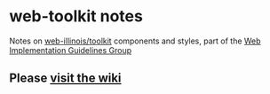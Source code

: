 # web-toolkit notes

Notes on [web-illinois/toolkit](https://github.com/web-illinois/toolkit) components and styles, part of the [Web Implementation Guidelines Group](https://webtheme.illinois.edu/)

## Please [visit the wiki](https://github.com/a11y-tools/web-toolkit/wiki)
